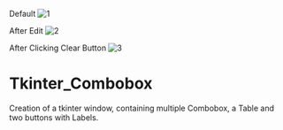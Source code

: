 Default
![1](https://user-images.githubusercontent.com/59346997/112020573-77e6e100-8b56-11eb-9267-f4edc3db5181.PNG)


After Edit
![2](https://user-images.githubusercontent.com/59346997/112020577-79180e00-8b56-11eb-83cb-4dc17a0d2811.PNG)


After Clicking Clear Button
![3](https://user-images.githubusercontent.com/59346997/112020616-803f1c00-8b56-11eb-9848-26dfa3494180.PNG)
# Tkinter_Combobox
Creation of a tkinter window, containing multiple Combobox, a Table and two buttons with Labels. 
